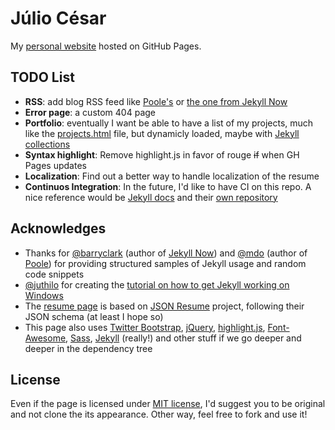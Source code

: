 # Júlio César

My [personal website](http://julioc.me/) hosted on GitHub Pages.

## TODO List

* __RSS__: add blog RSS feed like [Poole's](https://github.com/poole/poole/blob/master/atom.xml) or [the one from Jekyll Now](https://github.com/barryclark/jekyll-now/blob/master/feed.xml)
* __Error page__: a custom 404 page
* __Portfolio__: eventually I want be able to have a list of my projects, much like the [projects.html](projects.html) file, but dynamicly loaded, maybe with [Jekyll collections](http://jekyllrb.com/docs/collections/)
* __Syntax highlight__: Remove highlight.js in favor of rouge ~~if~~ when GH Pages updates
* __Localization__: Find out a better way to handle localization of the resume
* __Continuos Integration__: In the future, I'd like to have CI on this repo. A nice reference would be [Jekyll docs](http://jekyllrb.com/docs/continuous-integration/) and their [own repository](https://github.com/jekyll/jekyll)

## Acknowledges

* Thanks for [@barryclark](https://github.com/barryclark) (author of [Jekyll Now](https://github.com/barryclark/jekyll-now)) and [@mdo](https://github.com/mdo) (author of [Poole](https://github.com/poole/poole)) for providing structured samples of Jekyll usage and random code snippets
* [@juthilo](https://github.com/juthilo) for creating the [tutorial on how to get Jekyll working on Windows](http://jekyll-windows.juthilo.com/)
* The [resume page](_includes/resume.html) is based on [JSON Resume](http://jsonresume.org/) project, following their JSON schema (at least I hope so)
* This page also uses [Twitter Bootstrap](http://getbootstrap.com/), [jQuery](http://jquery.org/), [highlight.js](https://highlightjs.org/), [Font-Awesome](http://fortawesome.github.io/Font-Awesome/), [Sass](http://sass-lang.com/), [Jekyll](jekyllrb.com) (really!) and other stuff if we go deeper and deeper in the dependency tree

## License

Even if the page is licensed under [MIT license](LICENSE.md), I'd suggest you to be original and not clone the its appearance. Other way, feel free to fork and use it!

